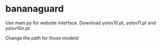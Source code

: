 # bananaguard

Use main.py for website interface. 
Download yolov10.pt, yolov11.pt and yolov10n.pt.

Change the path for those models!
